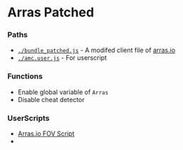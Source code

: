 # Arras Patched
### Paths
- [`./bundle_patched.js`](https://github.com/CantRunRiver/Arras-Patched/blob/main/bundle_patched.js) - A modifed client file of [arras.io](https://arras.io/)
- [`./amc.user.js`](https://greasyfork.org/en/scripts/437636-arras-io-modified-client) - For userscript

### Functions
- Enable global variable of `Arras`
- Disable cheat detector

### UserScripts
- [Arras.io FOV Script](https://greasyfork.org/en/scripts/437617-arras-io-fov-script)
- 
